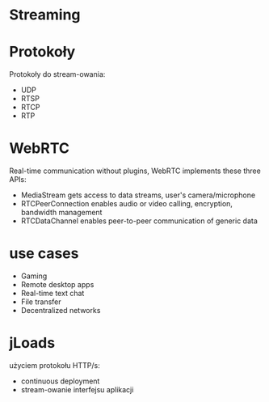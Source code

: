 # Streaming

# Protokoły

Protokoły do stream-owania:
+ UDP
+ RTSP
+ RTCP
+ RTP

# WebRTC
Real-time communication without plugins,
WebRTC implements these three APIs:

+ MediaStream gets access to data streams, user's camera/microphone
+ RTCPeerConnection enables audio or video calling, encryption, bandwidth management
+ RTCDataChannel enables peer-to-peer communication of generic data


# use cases

+ Gaming
+ Remote desktop apps
+ Real-time text chat
+ File transfer
+ Decentralized networks

# jLoads
użyciem protokołu HTTP/s:

+ continuous deployment
+ stream-owanie interfejsu aplikacji

